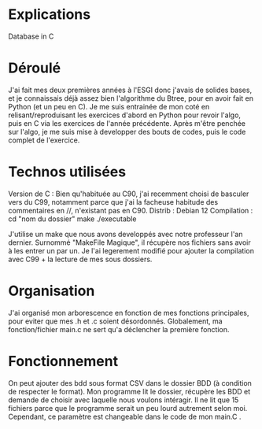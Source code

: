 # Explications
Database in C


# Déroulé 
J'ai fait mes deux premières années à l'ESGI donc j'avais de solides bases, et je connaissais déjà assez bien l'algorithme du Btree, pour en avoir fait en Python (et un peu en C).
Je me suis entrainée de mon coté en relisant/reproduisant les exercices d'abord en Python pour revoir l'algo, puis en C via les exercices de l'année précédente.
Après m'être penchée sur l'algo, je me suis mise à developper des bouts de codes, puis le code complet de l'exercice.

# Technos utilisées
Version de C : Bien qu'habituée au C90, j'ai recemment choisi de basculer vers du C99, notamment parce que j'ai la facheuse habitude des commentaires en //, n'existant pas en C90.
Distrib : Debian 12
Compilation :   cd "nom du dossier"
                make
                ./executable

J'utilise un make que nous avons developpés avec notre professeur l'an dernier. Surnommé "MakeFile Magique", il récupère nos fichiers sans avoir à les entrer un par un. Je l'ai legerement modifié pour ajouter la compilation avec C99 + la lecture de mes sous dossiers.

# Organisation
J'ai organisé mon arborescence en fonction de mes fonctions principales, pour eviter que mes .h et .c soient désordonnés.
Globalement, ma fonction/fichier main.c ne sert qu'a déclencher la première fonction.


# Fonctionnement
On peut ajouter des bdd sous format CSV dans le dossier BDD (à condition de respecter le format).
Mon programme lit le dossier, récupère les BDD et demande de choisir avec laquelle nous voulons intéragir.
Il ne lit que 15 fichiers parce que le programme serait un peu lourd autrement selon moi. Cependant, ce paramètre est changeable dans le code de mon main.C .